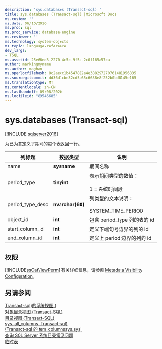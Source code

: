 ```yaml
---
description: 'sys.databases (Transact-sql) '
title: sys.databases (Transact-sql) |Microsoft Docs
ms.custom: ''
ms.date: 06/10/2016
ms.prod: sql
ms.prod_service: database-engine
ms.reviewer: ''
ms.technology: system-objects
ms.topic: language-reference
dev_langs:
- TSQL
ms.assetid: 25e66ed3-2270-4c5c-9f5a-2c0f165a57ca
author: markingmyname
ms.author: maghan
ms.openlocfilehash: 8c2aecc1b4547812a4e388297270761481956835
ms.sourcegitcommit: dd36d1cbe32cd5a65c6638e8f252b0bd8145e165
ms.translationtype: MT
ms.contentlocale: zh-CN
ms.lasthandoff: 09/08/2020
ms.locfileid: "89546685"
---
```

# <a name="sysperiods-transact-sql"></a>sys.databases (Transact-sql) 
[!INCLUDE [sqlserver2016](../../includes/applies-to-version/sqlserver2016.md)]

  为已为其定义了期间的每个表返回一行。  
  
|列标题|数据类型|说明|  
|-------------------|---------------|-----------------|  
|name|**sysname**|期间名称|  
|period_type|**tinyint**|表示期间类型的数值：<br /><br /> 1 = 系统时间段|  
|period_type_desc|**nvarchar(60)**|列类型的文本说明：<br /><br /> SYSTEM_TIME_PERIOD|  
|object_id|**int**|包含 period_type 列的表的 id|  
|start_column_id|**int**|定义下端句号边界的列的 id|  
|end_column_id|**int**|定义上 period 边界的列的 id|  
  
## <a name="permissions"></a>权限  
 [!INCLUDE[ssCatViewPerm](../../includes/sscatviewperm-md.md)] 有关详细信息，请参阅 [Metadata Visibility Configuration](../../relational-databases/security/metadata-visibility-configuration.md)。  
  
## <a name="see-also"></a>另请参阅  
 [Transact-sql&#41;的系统视图 &#40;](https://msdn.microsoft.com/library/35a6161d-7f43-4e00-bcd3-3091f2015e90)   
 [对象目录视图 (Transact-SQL)](../../relational-databases/system-catalog-views/object-catalog-views-transact-sql.md)   
 [目录视图 (Transact-SQL)](../../relational-databases/system-catalog-views/catalog-views-transact-sql.md)   
 [sys. all_columns &#40;Transact-sql&#41;](../../relational-databases/system-catalog-views/sys-all-columns-transact-sql.md)   
 [ &#40;Transact-sql 的 tem_columnssys.sys&#41;](../../relational-databases/system-catalog-views/sys-system-columns-transact-sql.md)   
 [查询 SQL Server 系统目录常见问题](../../relational-databases/system-catalog-views/querying-the-sql-server-system-catalog-faq.md)   
 [临时表](../../relational-databases/tables/temporal-tables.md)  
  
  
